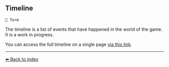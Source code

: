 ## Timeline

`📑 Term`

The timeline is a list of events that have happened in the world of the game. It is a work in progress.

You can access the full timeline on a single page [via this link](../timeline/index.md).


----------
[⬅️ Back to index](../refs/index.md#1e30_s)